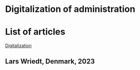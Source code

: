 # Digitalization of administration

# List of articles

[Digitalization](https://lwriedt.github.io/Digital)


## Lars Wriedt, Denmark, 2023


